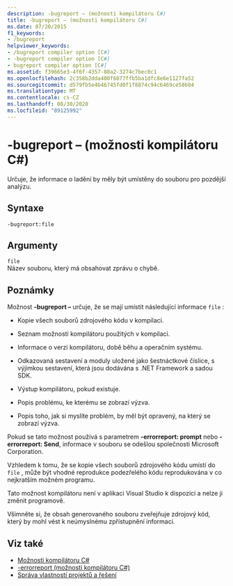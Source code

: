 ```yaml
---
description: -bugreport – (možnosti kompilátoru C#)
title: -bugreport – (možnosti kompilátoru C#)
ms.date: 07/20/2015
f1_keywords:
- /bugreport
helpviewer_keywords:
- /bugreport compiler option [C#]
- -bugreport compiler option [C#]
- bugreport compiler option [C#]
ms.assetid: f39665e3-4f6f-4357-88a2-3274c7bec0c1
ms.openlocfilehash: 2c358b2dda400f6077ffb5ba1dfc8e6e1127fa52
ms.sourcegitcommit: d579fb5e4b46745fd0f1f8874c94c6469ce58604
ms.translationtype: MT
ms.contentlocale: cs-CZ
ms.lasthandoff: 08/30/2020
ms.locfileid: "89125992"
---
```

# <a name="-bugreport-c-compiler-options"></a>-bugreport – (možnosti kompilátoru C#)
Určuje, že informace o ladění by měly být umístěny do souboru pro pozdější analýzu.  
  
## <a name="syntax"></a>Syntaxe  
  
```console  
-bugreport:file  
```  
  
## <a name="arguments"></a>Argumenty  
 `file`  
 Název souboru, který má obsahovat zprávu o chybě.  
  
## <a name="remarks"></a>Poznámky  
 Možnost **-bugreport –** určuje, že se mají umístit následující informace `file` :  
  
- Kopie všech souborů zdrojového kódu v kompilaci.  
  
- Seznam možností kompilátoru použitých v kompilaci.  
  
- Informace o verzi kompilátoru, době běhu a operačním systému.  
  
- Odkazovaná sestavení a moduly uložené jako šestnáctkové číslice, s výjimkou sestavení, která jsou dodávána s .NET Framework a sadou SDK.  
  
- Výstup kompilátoru, pokud existuje.  
  
- Popis problému, ke kterému se zobrazí výzva.  
  
- Popis toho, jak si myslíte problém, by měl být opravený, na který se zobrazí výzva.  
  
 Pokud se tato možnost používá s parametrem **-errorreport: prompt** nebo **-errorreport: Send**, informace v souboru se odešlou společnosti Microsoft Corporation.  
  
 Vzhledem k tomu, že se kopie všech souborů zdrojového kódu umístí do `file` , může být vhodné reprodukce podezřelého kódu reprodukována v co nejkratším možném programu.  
  
 Tato možnost kompilátoru není v aplikaci Visual Studio k dispozici a nelze ji změnit programově.  
  
 Všimněte si, že obsah generovaného souboru zveřejňuje zdrojový kód, který by mohl vést k neúmyslnému zpřístupnění informací.  
  
## <a name="see-also"></a>Viz také

- [Možnosti kompilátoru C#](./index.md)
- [-errorreport (možnosti kompilátoru C#)](./errorreport-compiler-option.md)
- [Správa vlastností projektů a řešení](/visualstudio/ide/managing-project-and-solution-properties)

